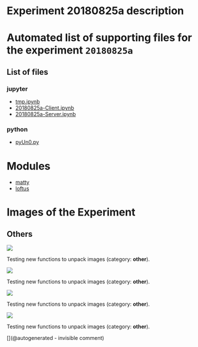 # Experiment 20180825a description





# Automated list of supporting files for the __experiment `20180825a`__

## List of files

### jupyter

* [tmp.ipynb](/tmp.ipynb)
* [20180825a-Client.ipynb](/matty/20180825a/20180825a-Client.ipynb)
* [20180825a-Server.ipynb](/matty/20180825a/20180825a-Server.ipynb)


### python

* [pyUn0.py](/matty/20180825a/pyUn0.py)





# Modules

* [matty](/matty/)
* [loftus](/retired/loftus/)




# Images of the Experiment

## Others

![](/matty/20180825a/images/20180825a-1-all.jpg)

Testing new functions to unpack images (category: __other__).

![](/matty/20180825a/images/20180825a-1.jpg)

Testing new functions to unpack images (category: __other__).

![](/matty/20180825a/images/2DArray_20180825a.jpg)

Testing new functions to unpack images (category: __other__).

![](/matty/20180825a/images/detailed_20180825a-1-2200-2600.jpg)

Testing new functions to unpack images (category: __other__).










[](@autogenerated - invisible comment)